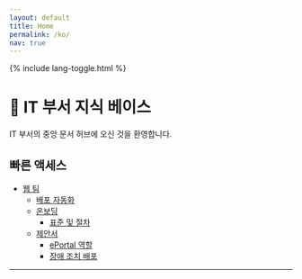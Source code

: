 ```yaml
---
layout: default
title: Home
permalink: /ko/
nav: true
---
```


{% include lang-toggle.html %}

# 🧠 IT 부서 지식 베이스

IT 부서의 중앙 문서 허브에 오신 것을 환영합니다.

## 빠른 액세스
- [웹 팀](./web/)
  - [배포 자동화](./web/deployment-automation/)
  - [온보딩](./web/onboarding/)
    - [표준 및 절차](./web/onboarding/standards-and-procedures)
  - [제안서](./web/proposals/)
    - [ePortal 역할](./web/proposals/ePortal-roles/)
    - [장애 조치 배포](./web/proposals/failover-deployments/)

---
